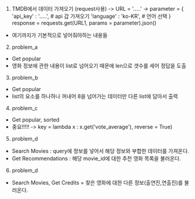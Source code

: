 1. TMDB에서 데이터 가져오기 (request사용)
-> URL = '.....'
-> parameter = {
      'api_key' : '.....', # api 갑 가져오기
      'language' : 'ko-KR', # 언어 선택
}
response = requests.get(URL1, params = parameter).json()
- 여기까지가 기본적으로 넣어줘야하는 내용들

2. problem_a
- Get popular
- 영화 정보에 관한 내용이 list로 넘어오기 때문에 len으로 갯수를 세어 정답을 도출

3. problem_b
- Get popular
- list의 요소를 하나하나 꺼내어 8을 넘어가는 데이터만 다른 list에 담아서 출력

4. problem_c
- Get popular, sorted
- 중요!!!!! -> key = lambda x : x.get('vote_average'), reverse = True)

5. problem_d
- Search Movies : query에 정보를 넣어서 해당 정보와 부합한 데이터를 가져온다.
- Get Recommendations : 해당 movie_id에 대한 추천 영화 목록을 불러온다.

6. problem_d
- Search Movies, Get Credits = 찾은 영화에 대한 다른 정보(출연진,연출진)를 불러온다.